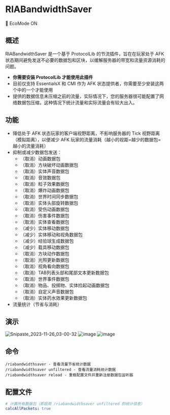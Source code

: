 # RIABandwidthSaver

🍃 EcoMode ON

## 概述

RIABandwidthSaver 是一个基于 ProtocolLib 的节流插件，旨在在玩家处于 AFK 状态期间避免发送不必要的数据包和区块，以缓解服务器的带宽和流量资源消耗的问题。

* **你需要安装 ProtocolLib 才能使用此插件**
* 目前仅支持 EssentialsX 和 CMI 作为 AFK 状态提供者，你需要至少安装这两个中的一个才能使用
* 提供的数据信息未压缩之前的流量，实际情况下，您的服务器很可能配置了网络数据包压缩，这种情况下统计流量和实际流量会有较大出入。

## 功能

* 降低处于 AFK 状态玩家的客户端视野距离，不影响服务器的 Tick 视野距离（模拟距离），以便减少 AFK 玩家的流量消耗（越小的视距=越少的数据包=越小的流量消耗）
* 抑制或减少数据包发送：
  * （取消）动画数据包
  * （取消）方块破坏动画数据包
  * （取消）实体声音数据包
  * （取消）音效数据包
  * （取消）粒子效果数据包
  * （取消）爆炸动画数据包
  * （取消）世界时间同步数据包
  * （取消）实体头部旋转数据包
  * （取消）受伤动画数据包
  * （取消）伤害事件数据包
  * （取消）实体查看数据包
  * （减少）实体移动数据包
  * （减少）实体移动和视角数据包
  * （减少）经验球生成数据包
  * （减少）载具移动数据包
  * （取消）方块动作数据包
  * （取消）光照更新数据包
  * （取消）视角看向数据包
  * （取消）TAB列表头部和尾部文本更新数据包
  * （取消）世界事件数据包
  * （取消）物品、投掷物、实体捡起动画数据包
  * （取消）自定义声音数据包
  * （取消）实体药水效果更新数据包
* 流量统计（节省与消耗）

## 演示

![Snipaste_2023-11-26_03-00-32](https://github.com/RIA-AED/RIABandwidthSaver/assets/30802565/35c3336e-edf9-4a54-b075-0553809de505)
![image](https://github.com/RIA-AED/RIABandwidthSaver/assets/30802565/a1b8c7f1-8067-4abd-b0b9-41f2da8c48a2)
![image](https://github.com/RIA-AED/RIABandwidthSaver/assets/30802565/2dd8e3fa-c6df-4669-a5e9-cb1c832cf2f2)

## 命令

```
/riabandwidthsaver - 查看流量节省统计数据
/riabandwidthsaver unfiltered - 查看流量消耗统计数据
/riabandwidthsaver reload - 重载配置文件并重新注册数据包监听器
```

## 配置文件

```yaml
# 计算所有数据包（即启用 /riabandwidthsaver unfiltered 的统计信息）
calcAllPackets: true
```

